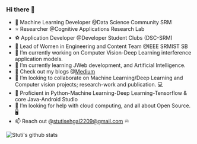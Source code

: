 ### Hi there 👋

- 🔰  Machine Learning Developer @Data Science Community SRM
- ⭐ Researcher @Cognitive Applications Research Lab 
- ⚽ Application Developer @Developer Student Clubs  (DSC-SRM)
- 🤖 Lead of Women in Engineering and Content Team @IEEE SRMIST SB
- 🔭 I’m currently working on Computer Vision-Deep Learning interference application models. 
- 🌱 I’m currently learning JWeb development, and Artificial Intelligence.
- 💨 Check out my blogs @[Medium](https://medium.com/@stutisehgal2209)
- 👯 I’m looking to collaborate on Machine Learning/Deep Learning and Computer vision projects; research-work and publication. 💻
- 🛄 Proficient in Python-Machine Learning-Deep Learning-Tensorflow & core Java-Android Studio
- 🤔 I’m looking for help with cloud computing, and all about Open Source. 🖥
- 📫 Reach out @stutisehgal2209@gmail.com ♾ 

     
 ![Stuti's github stats](https://github-readme-stats.vercel.app/api?username=stutisehgal&show_icons=true&theme=radical)

